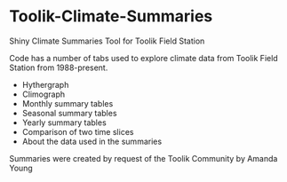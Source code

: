 # Toolik-Climate-Summaries
Shiny Climate Summaries Tool for Toolik Field Station

Code has a number of tabs used to explore climate data from Toolik Field Station from 1988-present. 
- Hythergraph
- Climograph
- Monthly summary tables
- Seasonal summary tables
- Yearly summary tables
- Comparison of two time slices
- About the data used in the summaries

Summaries were created by request of the Toolik Community by Amanda Young
